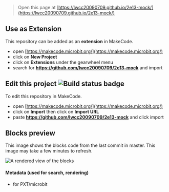 
> Open this page at [https://lwcc20090709.github.io/2e13-mock/](https://lwcc20090709.github.io/2e13-mock/)

## Use as Extension

This repository can be added as an **extension** in MakeCode.

* open [https://makecode.microbit.org/](https://makecode.microbit.org/)
* click on **New Project**
* click on **Extensions** under the gearwheel menu
* search for **https://github.com/lwcc20090709/2e13-mock** and import

## Edit this project ![Build status badge](https://github.com/lwcc20090709/2e13-mock/workflows/MakeCode/badge.svg)

To edit this repository in MakeCode.

* open [https://makecode.microbit.org/](https://makecode.microbit.org/)
* click on **Import** then click on **Import URL**
* paste **https://github.com/lwcc20090709/2e13-mock** and click import

## Blocks preview

This image shows the blocks code from the last commit in master.
This image may take a few minutes to refresh.

![A rendered view of the blocks](https://github.com/lwcc20090709/2e13-mock/raw/master/.github/makecode/blocks.png)

#### Metadata (used for search, rendering)

* for PXT/microbit
<script src="https://makecode.com/gh-pages-embed.js"></script><script>makeCodeRender("{{ site.makecode.home_url }}", "{{ site.github.owner_name }}/{{ site.github.repository_name }}");</script>
